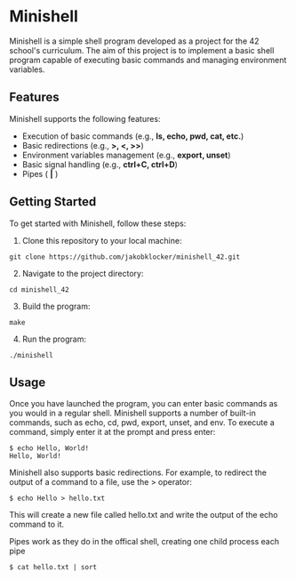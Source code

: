 <h1>Minishell</h1>
<p>Minishell is a simple shell program developed as a project for the 42 school's curriculum. The aim of this project is to implement a basic shell program capable of executing basic commands and managing environment variables.</p>
<h2>Features</h2>
<p>Minishell supports the following features:</p>
<ul>
<li>Execution of basic commands (e.g., <strong>ls, echo, pwd, cat, etc.</strong>)</li>
<li>Basic redirections (e.g., <strong>&gt;, &lt;, &gt;&gt;</strong>)</li>
<li>Environment variables management (e.g., <strong>export, unset</strong>)</li>
<li>Basic signal handling (e.g., <strong>ctrl+C, ctrl+D</strong>)</li>
<li>Pipes ( <strong>|</strong> )</li>
</ul>
<h2>Getting Started</h2>
<p>To get started with Minishell, follow these steps:</p>
<ol>
<li>Clone this repository to your local machine:</li>
</ol>
<pre><code class="language-bash">git clone https://github.com/jakobklocker/minishell_42.git
</code></pre>
<ol start="2">
<li>Navigate to the project directory:</li>
</ol>
<pre><code class="language-bash">cd minishell_42
</code></pre>
<ol start="3">
<li>Build the program:</li>
</ol>
<pre><code class="language-bash">make
</code></pre>
<ol start="4">
<li>Run the program:</li>
</ol>
<pre><code class="language-bash">./minishell
</code></pre>
<h2>Usage</h2>
<p>Once you have launched the program, you can enter basic commands as you would in a regular shell. Minishell supports a number of built-in commands, such as echo, cd, pwd, export, unset, and env. To execute a command, simply enter it at the prompt and press enter:</p>
<pre><code class="language-bash">$ echo Hello, World!
Hello, World!
</code></pre>
<p>Minishell also supports basic redirections. For example, to redirect the output of a command to a file, use the &gt; operator:</p>
<pre><code class="language-bash">$ echo Hello &gt; hello.txt
</code></pre>
<p>This will create a new file called hello.txt and write the output of the echo command to it.</p>
<p>Pipes work as they do in the offical shell, creating one child process each pipe</p>
<pre><code class="language-bash">$ cat hello.txt | sort
</code></pre>
